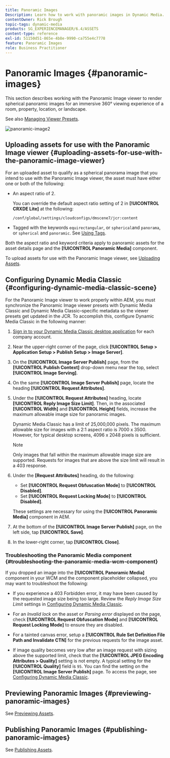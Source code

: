 ```yaml
---
title: Panoramic Images
Description: Learn how to work with panoramic images in Dynamic Media.
contentOwner: Rick Brough
topic-tags: dynamic-media
products: SG_EXPERIENCEMANAGER/6.4/ASSETS
content-type: reference
exl-id: 51150d51-865e-4b8e-9990-ca755e4c7778
feature: Panoramic Images
role: Business Practitioner
---
```

# Panoramic Images {#panoramic-images}

This section describes working with the Panoramic Image viewer to render spherical panoramic images for an immersive 360° viewing experience of a room, property, location, or landscape.

See also [Managing Viewer Presets](managing-viewer-presets.md).

![panoramic-image2](assets/panoramic-image2.png) 

## Uploading assets for use with the Panoramic Image viewer {#uploading-assets-for-use-with-the-panoramic-image-viewer}

For an uploaded asset to qualify as a spherical panorama image that you intend to use with the Panoramic Image viewer, the asset must have either one or both of the following:

* An aspect ratio of 2.

  You can override the default aspect ratio setting of 2 in **[!UICONTROL CRXDE Lite]** at the following:  

  `/conf/global/settings/cloudconfigs/dmscene7/jcr:content`

* Tagged with the keywords `equirectangular`, or `spherical`and `panorama`, or `spherical` and `panoramic`. See [Using Tags](/help/sites-authoring/tags.md).

Both the aspect ratio and keyword criteria apply to panoramic assets for the asset details page and the **[!UICONTROL Panoramic Media]** component.

To upload assets for use with the Panoramic Image viewer, see [Uploading Assets](managing-assets-touch-ui.md#uploading-assets).

## Configuring Dynamic Media Classic {#configuring-dynamic-media-classic-scene}

For the Panoramic Image viewer to work properly within AEM, you must synchronize the Panoramic Image viewer presets with Dynamic Media Classic and Dynamic Media Classic&ndash;specific metadata so the viewer presets get updated in the JCR. To accomplish this, configure Dynamic Media Classic in the following manner:

1. [Sign in to your Dynamic Media Classic desktop application](https://experienceleague.adobe.com/docs/dynamic-media-classic/using/intro/dynamic-media-classic-desktop-app.html?lang=en#system-requirements-dmc-app) for each company account.  

1. Near the upper-right corner of the page, click **[!UICONTROL Setup > Application Setup > Publish Setup > Image Server]**.
1. On the **[!UICONTROL Image Server Publish]** page, from the **[!UICONTROL Publish Context]** drop-down menu near the top, select **[!UICONTROL Image Serving]**.  

1. On the same **[!UICONTROL Image Server Publish]** page, locate the heading **[!UICONTROL Request Attributes]**.
1. Under the **[!UICONTROL Request Attributes]** heading, locate **[!UICONTROL Reply Image Size Limit]**. Then, in the associated **[!UICONTROL Width]** and **[!UICONTROL Height]** fields, increase the maximum allowable image size for panoramic images.

   Dynamic Media Classic has a limit of 25,000,000 pixels. The maximum allowable size for images with a 2:1 aspect ratio is 7000 x 3500. However, for typical desktop screens, 4096 x 2048 pixels is sufficient.

   >[!NOTE]
   >
   >Only images that fall within the maximum allowable image size are supported. Requests for images that are above the size limit will result in a 403 response.

1. Under the **[Request Attributes]** heading, do the following:

    * Set **[!UICONTROL Request Obfuscation Mode]** to **[!UICONTROL Disabled]**.
    * Set **[!UICONTROL Request Locking Mode]** to **[!UICONTROL Disabled]**.

   These settings are necessary for using the **[!UICONTROL Panoramic Media]** component in AEM.

1. At the bottom of the **[!UICONTROL Image Server Publish]** page, on the left side, tap **[!UICONTROL Save]**.  

1. In the lower-right corner, tap **[!UICONTROL Close]**.

### Troubleshooting the Panoramic Media component {#troubleshooting-the-panoramic-media-wcm-component}

If you dropped an image into the **[!UICONTROL Panoramic Media]** component in your WCM and the component placeholder collapsed, you may want to troubleshoot the following:

* If you experience a 403 Forbidden error, it may have been caused by the requested image size being too large. Review the *Reply Image Size Limit* settings in [Configuring Dynamic Media Classic](#configuring-dynamic-media-classic-scene).

* For an *Invalid lock* on the asset or *Parsing error* displayed on the page, check **[!UICONTROL Request Obfuscation Mode]** and **[!UICONTROL Request Locking Mode]** to ensure they are disabled.
* For a tainted canvas error, setup a **[!UICONTROL Rule Set Definition File Path and Invalidate CTN]** for the previous requests for the image asset.
* If image quality becomes very low after an image request with sizing above the supported limit, check that the **[!UICONTROL JPEG Encoding Attributes > Quality]** setting is not empty. A typical setting for the **[!UICONTROL Quality]** field is `95`. You can find the setting on the **[!UICONTROL Image Server Publish]** page. To access the page, see [Configuring Dynamic Media Classic](#configuring-dynamic-media-classic-scene).

## Previewing Panoramic Images {#previewing-panoramic-images}

See [Previewing Assets](previewing-assets.md).

## Publishing Panoramic Images {#publishing-panoramic-images}

See [Publishing Assets](publishing-dynamicmedia-assets.md).
